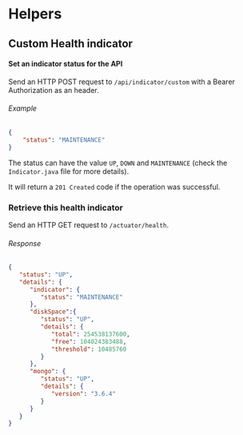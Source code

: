 # Helpers


## Custom Health indicator

#### Set an indicator status for the API

Send an HTTP POST request to `/api/indicator/custom` with a Bearer Authorization as an header.

###### Example
```json
{
	"status": "MAINTENANCE" 
}
```

The status can have the value `UP`, `DOWN` and `MAINTENANCE` (check the `Indicator.java` file for more details).

It will return a `201 Created` code if the operation was successful.


### Retrieve this health indicator

Send an HTTP GET request to `/actuator/health`.

###### Response
```json
{  
   "status": "UP",
   "details": {  
      "indicator": {  
         "status": "MAINTENANCE"
      },
      "diskSpace":{  
         "status": "UP",
         "details": {  
            "total": 254538137600,
            "free": 104024383488,
            "threshold": 10485760
         }
      },
      "mongo": {  
         "status": "UP",
         "details": {  
            "version": "3.6.4"
         }
      }
   }
}
```
